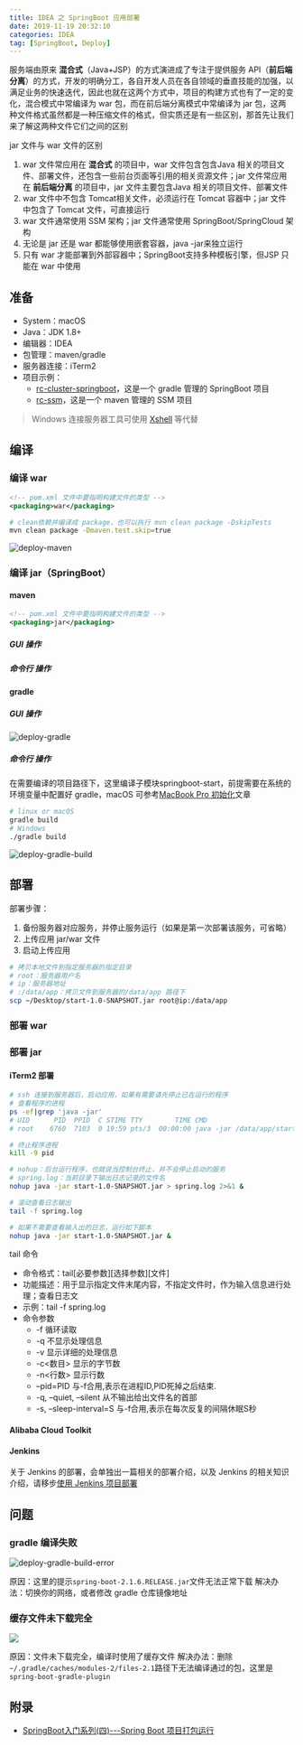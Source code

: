 ```yaml
---
title: IDEA 之 SpringBoot 应用部署
date: 2019-11-19 20:32:10
categories: IDEA
tag: [SpringBoot, Deploy]
---
```


服务端由原来 **混合式**（Java+JSP）的方式演进成了专注于提供服务 API（**前后端分离**）的方式，开发的明确分工，各自开发人员在各自领域的垂直技能的加强，以满足业务的快速迭代，因此也就在这两个方式中，项目的构建方式也有了一定的变化，混合模式中常编译为 war 包，而在前后端分离模式中常编译为 jar 包，这两种文件格式虽然都是一种压缩文件的格式，但实质还是有一些区别，那首先让我们来了解这两种文件它们之间的区别

<!-- more -->

jar 文件与 war 文件的区别
1. war 文件常应用在 **混合式** 的项目中，war 文件包含包含Java 相关的项目文件、部署文件，还包含一些前台页面等引用的相关资源文件；jar 文件常应用在 **前后端分离** 的项目中，jar 文件主要包含Java 相关的项目文件、部署文件
2. war 文件中不包含 Tomcat相关文件，必须运行在 Tomcat 容器中；jar 文件中包含了 Tomcat 文件，可直接运行
3. war 文件通常使用 SSM 架构；jar 文件通常使用 SpringBoot/SpringCloud 架构
4. 无论是 jar 还是 war 都能够使用嵌套容器，java -jar来独立运行
5. 只有 war 才能部署到外部容器中；SpringBoot支持多种模板引擎，但JSP 只能在 war 中使用

## 准备

* System：macOS
* Java：JDK 1.8+
* 编辑器：IDEA
* 包管理：maven/gradle
* 服务器连接：iTerm2
* 项目示例：
  * [rc-cluster-springboot](https://github.com/RootCluster/rc-cluster-springboot)，这是一个 gradle 管理的 SpringBoot 项目
  * [rc-ssm](https://github.com/RootCluster/rc-ssm/tree/example)，这是一个 maven 管理的 SSM 项目

>Windows 连接服务器工具可使用 [Xshell](https://www.netsarang.com/zh/xshell) 等代替

## 编译

### 编译 war

```xml
<!-- pom.xml 文件中要指明构建文件的类型 -->
<packaging>war</packaging>
```

```bash
# clean依赖并编译成 package，也可以执行 mvn clean package -DskipTests
mvn clean package -Dmaven.test.skip=true
```

![deploy-maven](https://res.cloudinary.com/incoder/image/upload/v1574837752/blog/deploy-maven.png)

### 编译 jar（SpringBoot）

#### maven

```xml
<!-- pom.xml 文件中要指明构建文件的类型 -->
<packaging>jar</packaging>
```

##### GUI 操作

##### 命令行 操作

#### gradle

##### GUI 操作

![deploy-gradle](https://res.cloudinary.com/incoder/image/upload/v1574838561/blog/deploy-gradle.png)

##### 命令行 操作

在需要编译的项目路径下，这里编译子模块springboot-start，前提需要在系统的环境变量中配置好 gradle，macOS 可参考[MacBook Pro 初始化](https://incoder.org/2018/11/10/mac-init/#Gradle配置)文章

```bash
# linux or macOS
gradle build
# Windows
./gradle build
```

![deploy-gradle-build](https://res.cloudinary.com/incoder/image/upload/v1574959663/blog/deploy-gradle-build-success.png)

## 部署

部署步骤：
1. 备份服务器对应服务，并停止服务运行（如果是第一次部署该服务，可省略）
2. 上传应用 jar/war 文件
3. 启动上传应用

```bash
# 拷贝本地文件到指定服务器的指定目录
# root：服务器用户名
# ip：服务器地址
# :/data/app：拷贝文件到服务器的/data/app 路径下
scp ~/Desktop/start-1.0-SNAPSHOT.jar root@ip:/data/app
```

### 部署 war

### 部署 jar

#### iTerm2 部署

```bash
# ssh 连接到服务器后，启动应用，如果有需要请先停止已在运行的程序
# 查看程序的进程
ps -ef|grep 'java -jar'
# UID      PID  PPID  C STIME TTY        TIME CMD
# root    6760  7103  0 19:59 pts/3  00:00:00 java -jar /data/app/start-1.0-SNAPSHOT.jar

# 终止程序进程
kill -9 pid

# nohup：后台运行程序，也就说当控制台终止，并不会停止启动的服务
# spring.log：当前目录下输出日志记录的文件名
nohup java -jar start-1.0-SNAPSHOT.jar > spring.log 2>&1 &

# 滚动查看日志输出
tail -f spring.log

# 如果不需要查看输入出的日志，运行如下脚本
nohup java -jar start-1.0-SNAPSHOT.jar &
```

tail 命令
* 命令格式：tail[必要参数][选择参数][文件]
* 功能描述：用于显示指定文件末尾内容，不指定文件时，作为输入信息进行处理；查看日志文
* 示例：tail -f spring.log
* 命令参数
  * -f 循环读取
  * -q 不显示处理信息
  * -v 显示详细的处理信息
  * -c<数目> 显示的字节数
  * -n<行数> 显示行数
  * –pid=PID 与-f合用,表示在进程ID,PID死掉之后结束.
  * -q, –quiet, –silent 从不输出给出文件名的首部
  * -s, –sleep-interval=S 与-f合用,表示在每次反复的间隔休眠S秒

#### Alibaba Cloud Toolkit

#### Jenkins

关于 Jenkins 的部署，会单独出一篇相关的部署介绍，以及 Jenkins 的相关知识介绍，请移步[使用 Jenkins 项目部署]()

## 问题

### gradle 编译失败

![deploy-gradle-build-error](https://res.cloudinary.com/incoder/image/upload/v1574960394/blog/deploy-gradle-build-error.png)

原因：这里的提示`spring-boot-2.1.6.RELEASE.jar`文件无法正常下载
解决办法：切换你的网络，或者修改 gradle 仓库镜像地址

### 缓存文件未下载完全

![](https://res.cloudinary.com/incoder/image/upload/v1574961213/blog/deploy-gradle-build-error2.png)

原因：文件未下载完全，编译时使用了缓存文件
解决办法：删除`~/.gradle/caches/modules-2/files-2.1`路径下无法编译通过的包，这里是`spring-boot-gradle-plugin`

## 附录

* [SpringBoot入门系列(四)---Spring Boot 项目打包运行](https://www.lixueduan.com/posts/144a69f9.html)